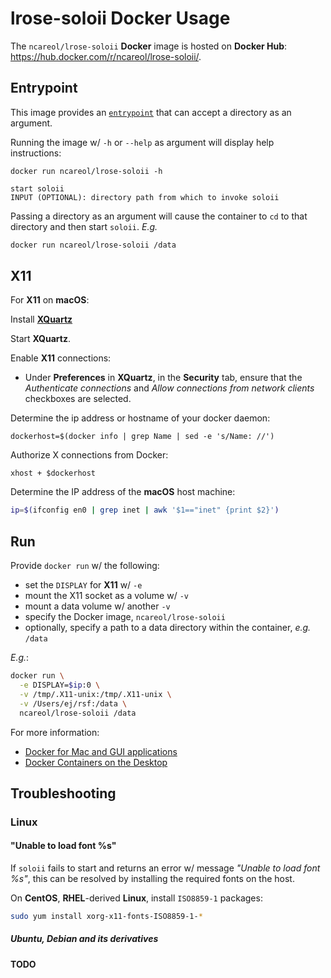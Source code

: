 # lrose-soloii Docker Usage

The `ncareol/lrose-soloii` **Docker** image is hosted on **Docker Hub**: <https://hub.docker.com/r/ncareol/lrose-soloii/>.

## Entrypoint

This image provides an [`entrypoint`](https://docs.docker.com/engine/reference/builder/#entrypoint) that can accept a directory as an argument.

Running the image w/ `-h` or `--help` as argument will display help instructions:

```
docker run ncareol/lrose-soloii -h

start soloii
INPUT (OPTIONAL): directory path from which to invoke soloii
```

Passing a directory as an argument will cause the container to `cd` to that directory and then start `soloii`. *E.g.*

```sh
docker run ncareol/lrose-soloii /data
```

## X11

For **X11** on **macOS**:

Install [**XQuartz**](https://www.xquartz.org/)

Start **XQuartz**.

Enable **X11** connections:

- Under **Preferences** in **XQuartz**, in the **Security** tab, ensure that the *Authenticate connections* and *Allow connections from network clients* checkboxes are selected.

Determine the ip address or hostname of your docker daemon:

```
dockerhost=$(docker info | grep Name | sed -e 's/Name: //')
```

Authorize X connections from Docker:

```
xhost + $dockerhost
```

Determine the IP address of the **macOS** host machine:

```sh
ip=$(ifconfig en0 | grep inet | awk '$1=="inet" {print $2}')
```

## Run

Provide `docker run` w/ the following:

- set the `DISPLAY` for **X11** w/ `-e`
- mount the X11 socket as a volume w/ `-v`
- mount a data volume w/ another `-v`
- specify the Docker image, `ncareol/lrose-soloii`
- optionally, specify a path to a data directory within the container, *e.g.* `/data`

*E.g.*:

```sh
docker run \
  -e DISPLAY=$ip:0 \
  -v /tmp/.X11-unix:/tmp/.X11-unix \
  -v /Users/ej/rsf:/data \
  ncareol/lrose-soloii /data
```

For more information:

- [Docker for Mac and GUI applications](https://fredrikaverpil.github.io/2016/07/31/docker-for-mac-and-gui-applications/)
- [Docker Containers on the Desktop](https://blog.jessfraz.com/post/docker-containers-on-the-desktop/)

## Troubleshooting

### Linux

#### "Unable to load font %s"

If `soloii` fails to start and returns an error w/ message *"Unable to load font %s"*, this can be resolved by installing the required fonts on the host.

On **CentOS**, **RHEL**-derived **Linux**, install `ISO8859-1` packages:

```sh
sudo yum install xorg-x11-fonts-ISO8859-1-*
```

##### Ubuntu, Debian and its derivatives

**TODO**
